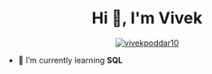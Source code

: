<h1 align="center">Hi 👋, I'm Vivek</h1>



<p align="center"> <a href="https://github.com/ryo-ma/github-profile-trophy"><img src="https://github-profile-trophy.vercel.app/?username=vivekpoddar10" alt="vivekpoddar10" /></a> </p>

- 🌱 I’m currently learning **SQL**


  
